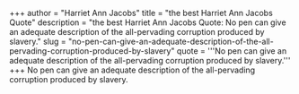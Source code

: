+++
author = "Harriet Ann Jacobs"
title = "the best Harriet Ann Jacobs Quote"
description = "the best Harriet Ann Jacobs Quote: No pen can give an adequate description of the all-pervading corruption produced by slavery."
slug = "no-pen-can-give-an-adequate-description-of-the-all-pervading-corruption-produced-by-slavery"
quote = '''No pen can give an adequate description of the all-pervading corruption produced by slavery.'''
+++
No pen can give an adequate description of the all-pervading corruption produced by slavery.

